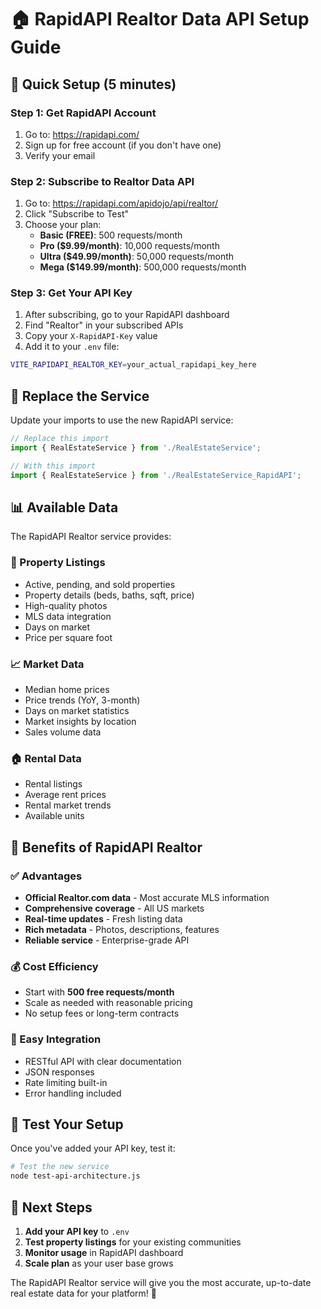 # 🏠 RapidAPI Realtor Data API Setup Guide

## 🎯 Quick Setup (5 minutes)

### Step 1: Get RapidAPI Account
1. Go to: https://rapidapi.com/
2. Sign up for free account (if you don't have one)
3. Verify your email

### Step 2: Subscribe to Realtor Data API
1. Go to: https://rapidapi.com/apidojo/api/realtor/
2. Click "Subscribe to Test" 
3. Choose your plan:
   - **Basic (FREE)**: 500 requests/month
   - **Pro ($9.99/month)**: 10,000 requests/month  
   - **Ultra ($49.99/month)**: 50,000 requests/month
   - **Mega ($149.99/month)**: 500,000 requests/month

### Step 3: Get Your API Key
1. After subscribing, go to your RapidAPI dashboard
2. Find "Realtor" in your subscribed APIs
3. Copy your `X-RapidAPI-Key` value
4. Add it to your `.env` file:

```bash
VITE_RAPIDAPI_REALTOR_KEY=your_actual_rapidapi_key_here
```

## 🔄 Replace the Service

Update your imports to use the new RapidAPI service:

```typescript
// Replace this import
import { RealEstateService } from './RealEstateService';

// With this import  
import { RealEstateService } from './RealEstateService_RapidAPI';
```

## 📊 Available Data

The RapidAPI Realtor service provides:

### 🏡 Property Listings
- Active, pending, and sold properties
- Property details (beds, baths, sqft, price)
- High-quality photos
- MLS data integration
- Days on market
- Price per square foot

### 📈 Market Data  
- Median home prices
- Price trends (YoY, 3-month)
- Days on market statistics
- Market insights by location
- Sales volume data

### 🏠 Rental Data
- Rental listings
- Average rent prices
- Rental market trends
- Available units

## 🚀 Benefits of RapidAPI Realtor

### ✅ Advantages
- **Official Realtor.com data** - Most accurate MLS information
- **Comprehensive coverage** - All US markets
- **Real-time updates** - Fresh listing data
- **Rich metadata** - Photos, descriptions, features
- **Reliable service** - Enterprise-grade API

### 💰 Cost Efficiency
- Start with **500 free requests/month**
- Scale as needed with reasonable pricing
- No setup fees or long-term contracts

### 🔧 Easy Integration
- RESTful API with clear documentation
- JSON responses
- Rate limiting built-in
- Error handling included

## 🧪 Test Your Setup

Once you've added your API key, test it:

```bash
# Test the new service
node test-api-architecture.js
```

## 📝 Next Steps

1. **Add your API key** to `.env`
2. **Test property listings** for your existing communities  
3. **Monitor usage** in RapidAPI dashboard
4. **Scale plan** as your user base grows

The RapidAPI Realtor service will give you the most accurate, up-to-date real estate data for your platform! 🎉
